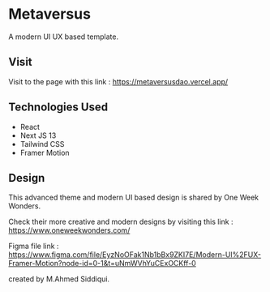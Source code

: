 # Metaversus
A modern UI UX based template.








## Visit

Visit to the page with this link : https://metaversusdao.vercel.app/







## Technologies Used

- React
- Next JS 13
- Tailwind CSS 
- Framer Motion






## Design
This advanced theme and modern UI based design is shared by One Week Wonders.

Check their more creative and modern designs by visiting this link : https://www.oneweekwonders.com/


Figma file link :
 https://www.figma.com/file/EyzNoOFak1Nb1bBx9ZKI7E/Modern-UI%2FUX-Framer-Motion?node-id=0-1&t=uNmWVhYuCExOCKff-0











created by M.Ahmed Siddiqui.

